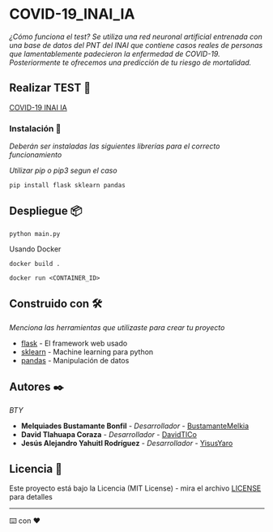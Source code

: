 # COVID-19_INAI_IA

_¿Cómo funciona el test? Se utiliza una red neuronal artificial entrenada con una base de datos del PNT del INAI que contiene casos reales de personas que lamentablemente padecieron la enfermedad de COVID-19. Posteriormente te ofrecemos una predicción de tu riesgo de mortalidad._

## Realizar TEST 🚀

[COVID-19 INAI IA](https://yisusyaro-covid-19-inai-ia.zeet.app/)

### Instalación 🔧

_Deberán ser instaladas las siguientes librerías para el correcto funcionamiento_

_Utilizar pip o pip3 segun el caso_

```
pip install flask sklearn pandas
```

## Despliegue 📦

```
python main.py
```

Usando Docker 

```
docker build .
```

```
docker run <CONTAINER_ID>
```


## Construido con 🛠️

_Menciona las herramientas que utilizaste para crear tu proyecto_

* [flask](https://flask.palletsprojects.com/en/2.0.x/) - El framework web usado
* [sklearn](https://scikit-learn.org/stable/) - Machine learning para python
* [pandas](https://pandas.pydata.org/) - Manipulación de datos


## Autores ✒️

_BTY_

* **Melquiades Bustamante Bonfil** - *Desarrollador* - [BustamanteMelkia](https://github.com/BustamanteMelkia)
* **David Tlahuapa Coraza** - *Desarrollador* - [DavidTlCo](https://github.com/DavidTlCo)
* **Jesús Alejandro Yahuitl Rodríguez** - *Desarrollador* - [YisusYaro](https://github.com/YisusYaro/)


## Licencia 📄

Este proyecto está bajo la Licencia (MIT License) - mira el archivo [LICENSE](LICENSE) para detalles

---
⌨️ con ❤️
